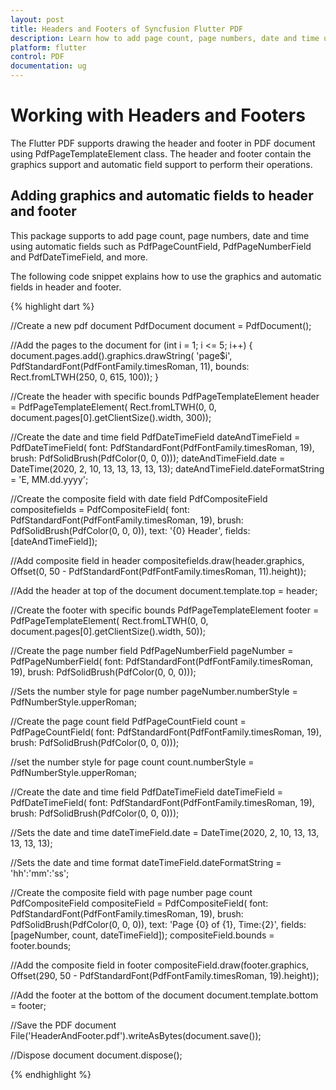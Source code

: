 ```yaml
---
layout: post
title: Headers and Footers of Syncfusion Flutter PDF
description: Learn how to add page count, page numbers, date and time using automatic fields in headers and footers of the Flutter PDF.
platform: flutter
control: PDF
documentation: ug
---
```


# Working with Headers and Footers				 

The Flutter PDF supports drawing the header and footer in PDF document using PdfPageTemplateElement class. The header and footer contain the graphics support and automatic field support to perform their operations.

## Adding graphics and automatic fields to header and footer

This package supports to add page count, page numbers, date and time using automatic fields such as PdfPageCountField, PdfPageNumberField and PdfDateTimeField, and more.

The following code snippet explains how to use the graphics and automatic fields in header and footer.

{% highlight dart %}

//Create a new pdf document
PdfDocument document = PdfDocument();

//Add the pages to the document
for (int i = 1; i <= 5; i++) {
  document.pages.add().graphics.drawString(
      'page$i', PdfStandardFont(PdfFontFamily.timesRoman, 11),
      bounds: Rect.fromLTWH(250, 0, 615, 100));
}

//Create the header with specific bounds
PdfPageTemplateElement header = PdfPageTemplateElement(
    Rect.fromLTWH(0, 0, document.pages[0].getClientSize().width, 300));

//Create the date and time field
PdfDateTimeField dateAndTimeField = PdfDateTimeField(
    font: PdfStandardFont(PdfFontFamily.timesRoman, 19),
    brush: PdfSolidBrush(PdfColor(0, 0, 0)));
dateAndTimeField.date = DateTime(2020, 2, 10, 13, 13, 13, 13, 13);
dateAndTimeField.dateFormatString = 'E, MM.dd.yyyy';

//Create the composite field with date field
PdfCompositeField compositefields = PdfCompositeField(
    font: PdfStandardFont(PdfFontFamily.timesRoman, 19),
    brush: PdfSolidBrush(PdfColor(0, 0, 0)),
    text: '{0}      Header',
    fields: <PdfAutomaticField>[dateAndTimeField]);

//Add composite field in header
compositefields.draw(header.graphics,
    Offset(0, 50 - PdfStandardFont(PdfFontFamily.timesRoman, 11).height));

//Add the header at top of the document
document.template.top = header;

//Create the footer with specific bounds
PdfPageTemplateElement footer = PdfPageTemplateElement(
    Rect.fromLTWH(0, 0, document.pages[0].getClientSize().width, 50));

//Create the page number field
PdfPageNumberField pageNumber = PdfPageNumberField(
    font: PdfStandardFont(PdfFontFamily.timesRoman, 19),
    brush: PdfSolidBrush(PdfColor(0, 0, 0)));

//Sets the number style for page number
pageNumber.numberStyle = PdfNumberStyle.upperRoman;

//Create the page count field
PdfPageCountField count = PdfPageCountField(
    font: PdfStandardFont(PdfFontFamily.timesRoman, 19),
    brush: PdfSolidBrush(PdfColor(0, 0, 0)));

//set the number style for page count
count.numberStyle = PdfNumberStyle.upperRoman;

//Create the date and time field
PdfDateTimeField dateTimeField = PdfDateTimeField(
    font: PdfStandardFont(PdfFontFamily.timesRoman, 19),
    brush: PdfSolidBrush(PdfColor(0, 0, 0)));

//Sets the date and time
dateTimeField.date = DateTime(2020, 2, 10, 13, 13, 13, 13, 13);

//Sets the date and time format
dateTimeField.dateFormatString = 'hh\':\'mm\':\'ss';

//Create the composite field with page number page count
PdfCompositeField compositeField = PdfCompositeField(
    font: PdfStandardFont(PdfFontFamily.timesRoman, 19),
    brush: PdfSolidBrush(PdfColor(0, 0, 0)),
    text: 'Page {0} of {1}, Time:{2}',
    fields: <PdfAutomaticField>[pageNumber, count, dateTimeField]);
compositeField.bounds = footer.bounds;

//Add the composite field in footer
compositeField.draw(footer.graphics,
    Offset(290, 50 - PdfStandardFont(PdfFontFamily.timesRoman, 19).height));

//Add the footer at the bottom of the document
document.template.bottom = footer;

//Save the PDF document
File('HeaderAndFooter.pdf').writeAsBytes(document.save());

//Dispose document
document.dispose();

{% endhighlight %}

